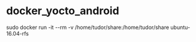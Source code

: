 # docker_yocto_android

sudo docker run -it --rm -v /home/tudor/share:/home/tudor/share ubuntu-16.04-rfs

